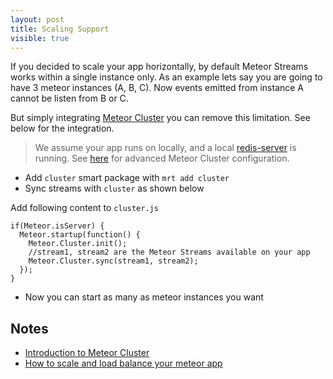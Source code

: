 ```yaml
---
layout: post
title: Scaling Support
visible: true
---
```


If you decided to scale your app horizontally, by default Meteor Streams works within a single instance only. As an example lets say you are going to have 3 meteor instances (A, B, C). Now events emitted from instance A cannot be listen from B or C.

But simply integrating [Meteor Cluster](https://github.com/arunoda/meteor-cluster) you can remove this limitation. See below for the integration.

> We assume your app runs on locally, and a local [redis-server](http://redis.io) is running. See [here](http://meteorhacks.com/meteor-cluster-introduction-and-how-it-works.html) for advanced Meteor Cluster configuration.

* Add `cluster` smart package with `mrt add cluster` 
* Sync streams with `cluster` as shown below

Add following content to `cluster.js`

    if(Meteor.isServer) {
      Meteor.startup(function() {
        Meteor.Cluster.init();
        //stream1, stream2 are the Meteor Streams available on your app
        Meteor.Cluster.sync(stream1, stream2);
      });
    }

* Now you can start as many as meteor instances you want

## Notes

* [Introduction to Meteor Cluster](http://meteorhacks.com/meteor-cluster-introduction-and-how-it-works.html)
* [How to scale and load balance your meteor app](http://meteorhacks.com/load-balancing-your-meteor-app.html)
